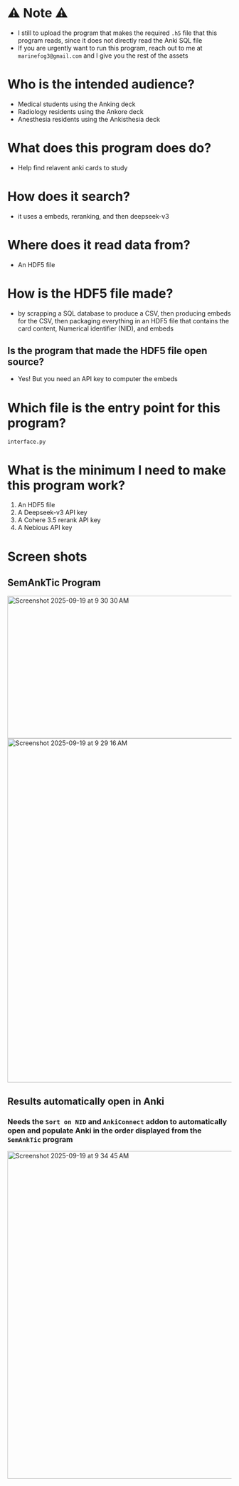 
# ⚠️ Note ⚠️

- I still to upload the program that makes the required `.h5` file that this program reads, since it does not directly read the Anki SQL file
- If you are urgently want to run this program, reach out to me at `marinefog3@gmail.com` and I give you the rest of the assets

# Who is the intended audience?
- Medical students using the Anking deck
- Radiology residents using the Ankore deck
- Anesthesia residents using the Ankisthesia deck


# What does this program does do?

- Help find relavent anki cards to study


# How does it search?

- it uses a embeds, reranking, and then deepseek-v3

# Where does it read data from?

 - An HDF5 file

# How is the HDF5 file made?

- by scrapping a SQL database to produce a CSV, then producing embeds for the CSV, then packaging everything in an HDF5 file that contains the card content, Numerical identifier (NID), and embeds

## Is the program that made the HDF5 file open source?
- Yes! But you need an API key to computer the embeds

# Which file is the entry point for this program?

`interface.py`

# What is the minimum I need to make this program work?

1. An HDF5 file
2. A Deepseek-v3 API key
3. A Cohere 3.5 rerank API key
4. A Nebious API key

# Screen shots

## SemAnkTic Program





<img width="520" height="320" alt="Screenshot 2025-09-19 at 9 30 30 AM" src="https://github.com/user-attachments/assets/8660165e-2998-4b5d-883c-1c038cae0feb" />


<img width="761" height="773" alt="Screenshot 2025-09-19 at 9 29 16 AM" src="https://github.com/user-attachments/assets/7e68aa90-d15e-448e-9cd5-d8c21121e1d0" />

## Results automatically open in Anki 

### Needs the `Sort on NID` and `AnkiConnect` addon to automatically open and populate Anki in the order displayed from the `SemAnkTic` program


<img width="1299" height="736" alt="Screenshot 2025-09-19 at 9 34 45 AM" src="https://github.com/user-attachments/assets/dba9dda0-92e2-407f-9f43-75dba36e257d" />


